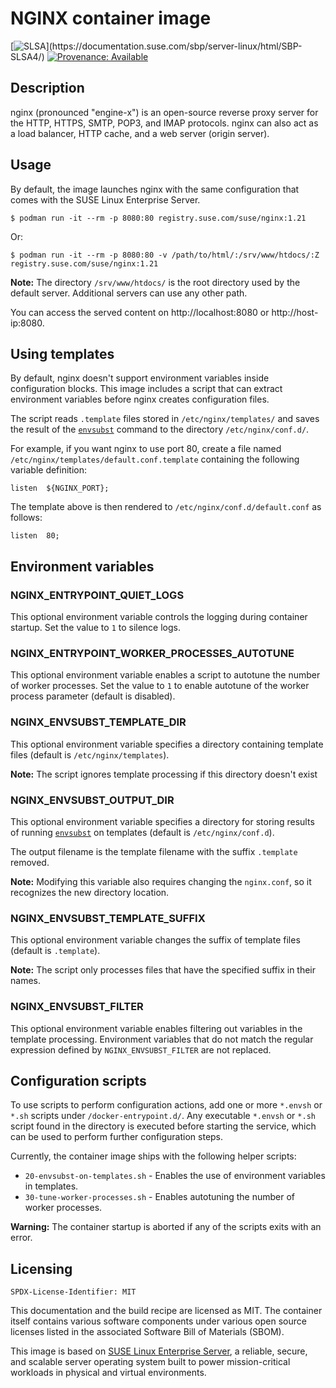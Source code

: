 # NGINX container image

[![SLSA](https://img.shields.io/badge/SLSA_(v1.0)-Build_L3-Green)](https://documentation.suse.com/sbp/server-linux/html/SBP-SLSA4/)
[![Provenance: Available](https://img.shields.io/badge/Provenance-Available-Green)](https://documentation.suse.com/container/all/html/Container-guide/index.html#container-verify)

## Description

nginx (pronounced "engine-x") is an open-source reverse proxy server for the HTTP, HTTPS, SMTP, POP3, and IMAP protocols. nginx can also act as a load balancer, HTTP cache, and a web server (origin server).

## Usage

By default, the image launches nginx with the same configuration that comes with the SUSE Linux Enterprise Server.

```ShellSession
$ podman run -it --rm -p 8080:80 registry.suse.com/suse/nginx:1.21
```

Or:

```ShellSession
$ podman run -it --rm -p 8080:80 -v /path/to/html/:/srv/www/htdocs/:Z registry.suse.com/suse/nginx:1.21
```

**Note:** The directory `/srv/www/htdocs/` is the root directory used by the default server. Additional servers can use any other path.

You can access the served content on http://localhost:8080 or http://host-ip:8080.

## Using templates

By default, nginx doesn't support environment variables inside configuration blocks. This image includes a script that can extract environment variables before nginx creates configuration files.

The script reads `.template` files stored in `/etc/nginx/templates/` and saves the result of the [`envsubst`](https://www.gnu.org/software/gettext/manual/html_node/envsubst-Invocation.html) command to the directory `/etc/nginx/conf.d/`.

For example, if you want nginx to use port 80, create a file named `/etc/nginx/templates/default.conf.template` containing the following variable definition:

```nginx
listen  ${NGINX_PORT};
```

The template above is then rendered to `/etc/nginx/conf.d/default.conf` as follows:

```nginx
listen  80;
```

## Environment variables

### NGINX_ENTRYPOINT_QUIET_LOGS

This optional environment variable controls the logging during container startup. Set the value to `1` to silence logs.

### NGINX_ENTRYPOINT_WORKER_PROCESSES_AUTOTUNE

This optional environment variable enables a script to autotune the number of worker processes. Set the value to `1` to enable autotune of the worker process parameter (default is disabled).

### NGINX_ENVSUBST_TEMPLATE_DIR

This optional environment variable specifies a directory containing template files (default is `/etc/nginx/templates`).

**Note:** The script ignores template processing if this directory doesn't exist

### NGINX_ENVSUBST_OUTPUT_DIR

This optional environment variable specifies a directory for storing results of running [`envsubst`](https://www.gnu.org/software/gettext/manual/html_node/envsubst-Invocation.html) on templates (default is `/etc/nginx/conf.d`).

The output filename is the template filename with the suffix `.template` removed.

**Note:** Modifying this variable also requires changing the `nginx.conf`, so it recognizes the new directory location.

### NGINX_ENVSUBST_TEMPLATE_SUFFIX

This optional environment variable changes the suffix of template files (default is `.template`).

**Note:** The script only processes files that have the specified suffix in their names.

### NGINX_ENVSUBST_FILTER

This optional environment variable enables filtering out variables in the template processing. Environment variables that do not match the regular expression defined by `NGINX_ENVSUBST_FILTER` are not replaced.

## Configuration scripts

To use scripts to perform configuration actions, add one or more `*.envsh` or `*.sh` scripts under `/docker-entrypoint.d/`. Any executable `*.envsh` or `*.sh` script found in the directory is executed before starting the service, which can be used to perform further configuration steps.

Currently, the container image ships with the following helper scripts:

- `20-envsubst-on-templates.sh` - Enables the use of environment variables in templates.
- `30-tune-worker-processes.sh` - Enables autotuning the number of worker processes.

**Warning:** The container startup is aborted if any of the scripts exits with an error.

## Licensing

`SPDX-License-Identifier: MIT`

This documentation and the build recipe are licensed as MIT.
The container itself contains various software components under various open source licenses listed in the associated
Software Bill of Materials (SBOM).

This image is based on [SUSE Linux Enterprise Server](https://www.suse.com/products/server/), a reliable,
secure, and scalable server operating system built to power mission-critical workloads in physical and virtual environments.